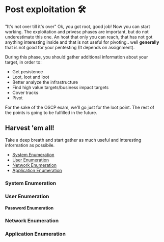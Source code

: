 # Post exploitation 🛠
"It's not over till it's over"
Ok, you got root, good job! Now you can start working.
The exploitation and privesc phases are important, but do not underestimate this one. An host that only you can reach, that has not got anything interesting inside and that is not useful for pivoting.. well **generally** that is not good for your pentesting (It depends on assignment).

During this phase, you should gather additional information about your target, in order to:
- Get pesistence
- Loot, loot and loot
- Better analyze the infrastructure
- Find high value targets/business impact targets
- Cover tracks
- Pivot

For the sake of the OSCP exam, we'll go just for the loot point. The rest of the points is going to be fulfilled in the future.

## Harvest 'em all!
Take a deep breath and start gather as much useful and interesting information as possibile.
- [System Enumeration](post_exploitation%F0%9F%9B%A0.md#system-enumeration)
- [User Enumeration](post_exploitation%F0%9F%9B%A0.md#user-enumeration)
- [Network Enumeration](post_exploitation%F0%9F%9B%A0.md#network-enumeration)
- [Application Enumeration](post_exploitation%F0%9F%9B%A0.md#application-enumeration)

### System Enumeration
### User Enumeration
#### Password Enumeration
### Network Enumeration
### Application Enumeration
